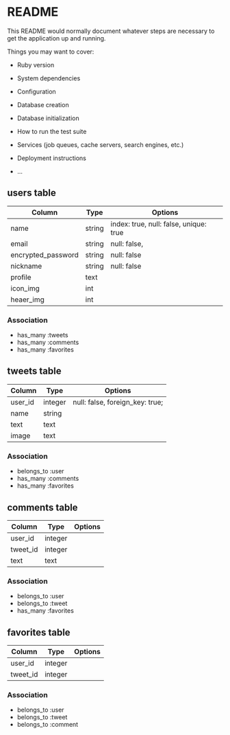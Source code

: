 # README

This README would normally document whatever steps are necessary to get the
application up and running.

Things you may want to cover:

* Ruby version

* System dependencies

* Configuration

* Database creation

* Database initialization

* How to run the test suite

* Services (job queues, cache servers, search engines, etc.)

* Deployment instructions

* ...

## users table

|Column|Type|Options|
|------|----|-------|
|name|string|index: true, null: false, unique: true|
|email|string|null: false, |
|encrypted_password|string|null: false|
|nickname|string|null: false|
|profile|text|
|icon_img|int|
|heaer_img|int|

### Association
- has_many :tweets
- has_many :comments
- has_many :favorites


## tweets table

|Column|Type|Options|
|------|----|-------|
|user_id|integer| null: false, foreign_key: true;|
|name|string|
|text|text|
|image|text|

### Association
- belongs_to :user
- has_many :comments
- has_many :favorites


## comments table

|Column|Type|Options|
|------|----|-------|
|user_id|integer|
|tweet_id|integer|
|text|text|

### Association
- belongs_to :user
- belongs_to :tweet
- has_many :favorites

## favorites table

|Column|Type|Options|
|------|----|-------|
|user_id|integer|
|tweet_id|integer|

### Association
- belongs_to :user
- belongs_to :tweet
- belongs_to :comment